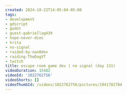 ```yaml
---
created: 2024-10-22T14:05:04-05:00
tags:
- development
- gdscript
- godot
- guest-gabriellag439
- hope-never-dies
- krita
- no-signal
- raided-by-nan0dev
- raiding-TheDogVT
- twitch
title: escape room game dev | no signal (day 131)
videoDuration: 15482
videoId: '1022762756'
videoShorts: []
videoThumbId: /videos/1022762756/pictures/1941782784
---
```

